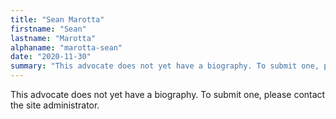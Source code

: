 ```yaml
---
title: "Sean Marotta"
firstname: "Sean"
lastname: "Marotta"
alphaname: "marotta-sean"
date: "2020-11-30"
summary: "This advocate does not yet have a biography. To submit one, please contact the site administrator."
---
```

This advocate does not yet have a biography. To submit one, please contact the site administrator.

